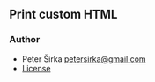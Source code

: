 ## Print custom HTML



### Author

- Peter Širka <petersirka@gmail.com>
- [License](https://www.totaljs.com/license/)
